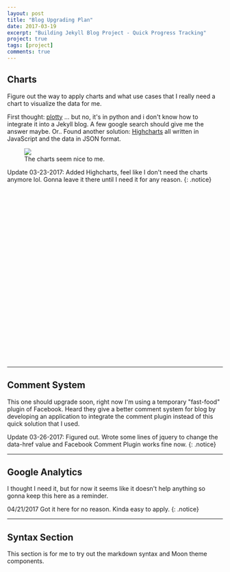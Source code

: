 ```yaml
---
layout: post
title: "Blog Upgrading Plan"
date: 2017-03-19
excerpt: "Building Jekyll Blog Project - Quick Progress Tracking"
project: true
tags: [project]
comments: true
---
```


## Charts
Figure out the way to apply charts and what use cases that I really need a chart to visualize the data for me.

First thought: [plotty](https://plot.ly/) ... but no, it's in python and i don't know how to integrate it into a Jekyll blog. A few google search should give me the answer maybe.
Or.. 
Found another solution: [Highcharts](http://www.highcharts.com/) all written in JavaScript and the data in JSON format.

<figure>
	<img src="http://i.imgur.com/JvjLE8B.jpg">
	<figcaption>The charts seem nice to me.</figcaption>
</figure>

Update 03-23-2017: Added Highcharts, feel like I don't need the charts anymore lol. Gonna leave it there until I need it for any reason. 
{: .notice}

<script type="text/javascript" src="https://ajax.googleapis.com/ajax/libs/jquery/1.8.2/jquery.min.js"></script>
<style type="text/css">
#container {
	min-width: 310px;
    max-width: 800px;
    height: 400px;
    margin: 0 auto
    }
</style>

<script src="https://code.highcharts.com/highcharts.js"></script>
<script src="https://code.highcharts.com/modules/exporting.js"></script>

<div id="container"></div>

<script type="text/javascript">

Highcharts.chart('container', {

    title: {
        text: 'Demo chart with random value, 2010-2016'
    },

    subtitle: {
        text: 'Demo chart for my blog'
    },

    yAxis: {
        title: {
            text: 'Productivity'
        }
    },
    legend: {
        layout: 'vertical',
        align: 'right',
        verticalAlign: 'middle'
    },

    plotOptions: {
        series: {
            pointStart: 1
        }
    },

    series: [{
        name: 'Total',
        data: [43934, 52503, 57177, 69658, 97031, 119931, 137133, 154175]
    }, {
        name: 'Dev 1',
        data: [24916, 24064, 29742, 29851, 32490, 30282, 38121, 40434]
    }, {
        name: 'Dev 2',
        data: [11744, 17722, 16005, 19771, 20185, 24377, 32147, 39387]
    }, {
        name: 'Dev 3',
        data: [null, null, 7988, 12169, 15112, 22452, 34400, 34227]
    }, {
        name: 'Dev 4',
        data: [12908, 5948, 8105, 11248, 8989, 11816, 18274, 18111]
    }]

});
</script>

---

## Comment System
This one should upgrade soon, right now I'm using a temporary "fast-food" plugin of Facebook. Heard they give a better comment system for blog by developing an application to integrate the comment plugin instead of this quick solution that I used.

Update 03-26-2017: Figured out. Wrote some lines of jquery to change the data-href value and Facebook Comment Plugin works fine now. 
{: .notice}

---

## Google Analytics
I thought I need it, but for now it seems like it doesn't help anything so gonna keep this here as a reminder.

04/21/2017 Got it here for no reason. Kinda easy to apply.
{: .notice}

---

## Syntax Section
This section is for me to try out the markdown syntax and Moon theme components.
